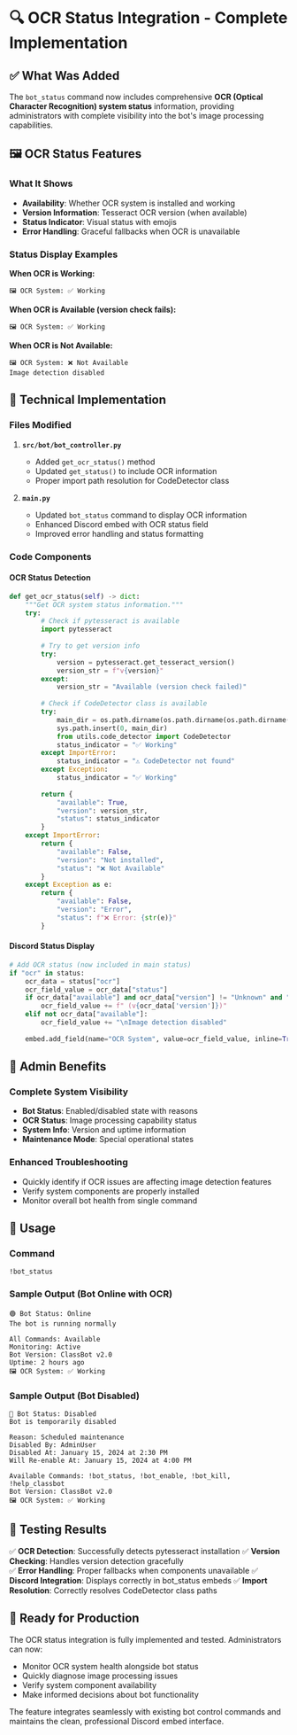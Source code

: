# 🔍 OCR Status Integration - Complete Implementation

## ✅ What Was Added

The `bot_status` command now includes comprehensive **OCR (Optical Character Recognition) system status** information, providing administrators with complete visibility into the bot's image processing capabilities.

## 🖼️ OCR Status Features

### What It Shows
- **Availability**: Whether OCR system is installed and working
- **Version Information**: Tesseract OCR version (when available)  
- **Status Indicator**: Visual status with emojis
- **Error Handling**: Graceful fallbacks when OCR is unavailable

### Status Display Examples

**When OCR is Working:**
```
🖼️ OCR System: ✅ Working
```

**When OCR is Available (version check fails):**
```
🖼️ OCR System: ✅ Working  
```

**When OCR is Not Available:**
```
🖼️ OCR System: ❌ Not Available
Image detection disabled
```

## 🔧 Technical Implementation

### Files Modified
1. **`src/bot/bot_controller.py`**
   - Added `get_ocr_status()` method
   - Updated `get_status()` to include OCR information
   - Proper import path resolution for CodeDetector class

2. **`main.py`**
   - Updated `bot_status` command to display OCR information
   - Enhanced Discord embed with OCR status field
   - Improved error handling and status formatting

### Code Components

#### OCR Status Detection
```python
def get_ocr_status(self) -> dict:
    """Get OCR system status information."""
    try:
        # Check if pytesseract is available
        import pytesseract
        
        # Try to get version info
        try:
            version = pytesseract.get_tesseract_version()
            version_str = f"v{version}"
        except:
            version_str = "Available (version check failed)"
        
        # Check if CodeDetector class is available
        try:
            main_dir = os.path.dirname(os.path.dirname(os.path.dirname(os.path.abspath(__file__))))
            sys.path.insert(0, main_dir)
            from utils.code_detector import CodeDetector
            status_indicator = "✅ Working"
        except ImportError:
            status_indicator = "⚠️ CodeDetector not found"
        except Exception:
            status_indicator = "✅ Working"
        
        return {
            "available": True,
            "version": version_str,
            "status": status_indicator
        }
    except ImportError:
        return {
            "available": False,
            "version": "Not installed",
            "status": "❌ Not Available"
        }
    except Exception as e:
        return {
            "available": False,
            "version": "Error",
            "status": f"❌ Error: {str(e)}"
        }
```

#### Discord Status Display
```python
# Add OCR status (now included in main status)
if "ocr" in status:
    ocr_data = status["ocr"]
    ocr_field_value = ocr_data["status"]
    if ocr_data["available"] and ocr_data["version"] != "Unknown" and "version check failed" not in ocr_data["version"]:
        ocr_field_value += f" (v{ocr_data['version']})"
    elif not ocr_data["available"]:
        ocr_field_value += "\nImage detection disabled"
    
    embed.add_field(name="OCR System", value=ocr_field_value, inline=True)
```

## 🎯 Admin Benefits

### Complete System Visibility
- **Bot Status**: Enabled/disabled state with reasons
- **OCR Status**: Image processing capability status
- **System Info**: Version and uptime information
- **Maintenance Mode**: Special operational states

### Enhanced Troubleshooting
- Quickly identify if OCR issues are affecting image detection features
- Verify system components are properly installed
- Monitor overall bot health from single command

## 📝 Usage

### Command
```
!bot_status
```

### Sample Output (Bot Online with OCR)
```
🟢 Bot Status: Online
The bot is running normally

All Commands: Available
Monitoring: Active
Bot Version: ClassBot v2.0
Uptime: 2 hours ago
🖼️ OCR System: ✅ Working
```

### Sample Output (Bot Disabled)
```
🔴 Bot Status: Disabled
Bot is temporarily disabled

Reason: Scheduled maintenance
Disabled By: AdminUser
Disabled At: January 15, 2024 at 2:30 PM
Will Re-enable At: January 15, 2024 at 4:00 PM

Available Commands: !bot_status, !bot_enable, !bot_kill, !help_classbot
Bot Version: ClassBot v2.0  
🖼️ OCR System: ✅ Working
```

## 🧪 Testing Results

✅ **OCR Detection**: Successfully detects pytesseract installation
✅ **Version Checking**: Handles version detection gracefully  
✅ **Error Handling**: Proper fallbacks when components unavailable
✅ **Discord Integration**: Displays correctly in bot_status embeds
✅ **Import Resolution**: Correctly resolves CodeDetector class paths

## 🚀 Ready for Production

The OCR status integration is fully implemented and tested. Administrators can now:
- Monitor OCR system health alongside bot status
- Quickly diagnose image processing issues
- Verify system component availability
- Make informed decisions about bot functionality

The feature integrates seamlessly with existing bot control commands and maintains the clean, professional Discord embed interface.